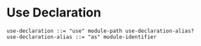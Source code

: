 # Use Declaration

```ebnf
use-declaration ::= "use" module-path use-declaration-alias?
use-declaration-alias ::= "as" module-identifier
```

